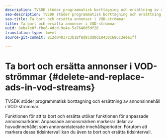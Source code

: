 ```yaml
---
description: TVSDK stöder programmatisk borttagning och ersättning av annonsinnehåll i VOD-strömmar.
seo-description: TVSDK stöder programmatisk borttagning och ersättning av annonsinnehåll i VOD-strömmar.
seo-title: Ta bort och ersätta annonser i VOD-strömmar
title: Ta bort och ersätta annonser i VOD-strömmar
uuid: 8eba7e8f-fbe6-4dcd-9e4e-5a7646d5df26
translation-type: tm+mt
source-git-commit: 812d04037c3b18f8d8cdd0d18430c686c3eee1ff

---
```



# Ta bort och ersätta annonser i VOD-strömmar {#delete-and-replace-ads-in-vod-streams}

TVSDK stöder programmatisk borttagning och ersättning av annonsinnehåll i VOD-strömmar.

Funktionen för att ta bort och ersätta utökar funktionen för anpassade annonsmarkörer. Anpassade annonsmärken markerar delar av huvudinnehållet som annonsrelaterade innehållsperioder. Förutom att markera dessa tidsintervall kan du även ta bort och ersätta tidsintervall.
